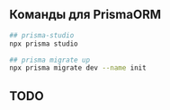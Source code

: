## Команды для PrismaORM

```sh
## prisma-studio
npx prisma studio

## prisma migrate up
npx prisma migrate dev --name init
```

## TODO
